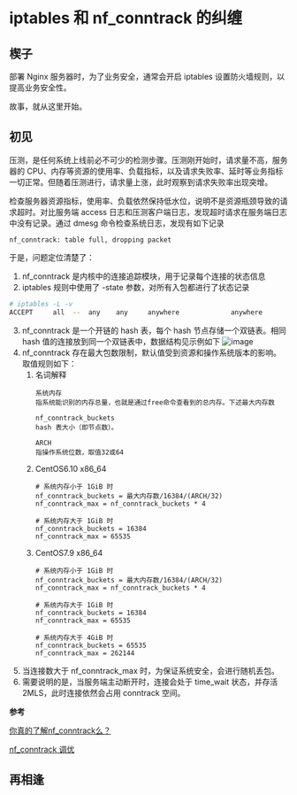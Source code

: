 # iptables 和 nf_conntrack 的纠缠

## 楔子
部署 Nginx 服务器时，为了业务安全，通常会开启 iptables 设置防火墙规则，以提高业务安全性。

故事，就从这里开始。

## 初见
压测，是任何系统上线前必不可少的检测步骤。压测刚开始时，请求量不高，服务器的 CPU、内存等资源的使用率、负载指标，以及请求失败率、延时等业务指标一切正常。但随着压测进行，请求量上涨，此时观察到请求失败率出现突增。

检查服务器资源指标，使用率、负载依然保持低水位，说明不是资源瓶颈导致的请求超时。对比服务端 access 日志和压测客户端日志，发现超时请求在服务端日志中没有记录。通过 dmesg 命令检查系统日志，发现有如下记录

    nf_conntrack: table full, dropping packet 

于是，问题定位清楚了：
1. nf_conntrack 是内核中的连接追踪模块，用于记录每个连接的状态信息
2. iptables 规则中使用了 -state 参数，对所有入包都进行了状态记录
```bash
# iptables -L -v
ACCEPT     all  --  any    any     anywhere             anywhere            state RELATED,ESTABLISHED
```
3. nf_conntrack 是一个开链的 hash 表，每个 hash 节点存储一个双链表。相同 hash 值的连接放到同一个双链表中，数据结构见示例如下
![image](https://github.com/alucard-Arutoria/alucard-arutoria.github.io/assets/51264332/e7126b69-59f6-4da1-b3db-95544e777dd5)
4. nf_conntrack 存在最大包数限制，默认值受到资源和操作系统版本的影响。取值规则如下：
    1. 名词解释
        ```
        系统内存
        指系统能识别的内存总量，也就是通过free命令查看到的总内存。下述最大内存数

        nf_conntrack_buckets
        hash 表大小（即节点数）。

        ARCH
        指操作系统位数，取值32或64
        ```
    2. CentOS6.10 x86_64
        ```
        # 系统内存小于 1GiB 时
        nf_conntrack_buckets = 最大内存数/16384/(ARCH/32)
        nf_conntrack_max = nf_conntrack_buckets * 4

        # 系统内存大于 1GiB 时
        nf_conntrack_buckets = 16384
        nf_conntrack_max = 65535
        ```
    3. CentOS7.9 x86_64
        ```
        # 系统内存小于 1GiB 时
        nf_conntrack_buckets = 最大内存数/16384/(ARCH/32)
        nf_conntrack_max = nf_conntrack_buckets * 4

        # 系统内存大于 1GiB 时
        nf_conntrack_buckets = 16384
        nf_conntrack_max = 65535

        # 系统内存大于 4GiB 时
        nf_conntrack_buckets = 65535
        nf_conntrack_max = 262144
        ```
5. 当连接数大于 nf_conntrack_max 时，为保证系统安全，会进行随机丢包。
6. 需要说明的是，当服务端主动断开时，连接会处于 time_wait 状态，并存活 2MLS，此时连接依然会占用 conntrack 空间。

**参考**

[你真的了解nf_conntrack么？](https://blog.51cto.com/u_15293891/3290232)

[nf_conntrack 调优](https://www.haxi.cc/archives/nf_conntrack%E8%B0%83%E4%BC%98.html)

## 再相逢
